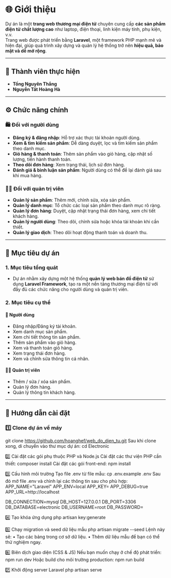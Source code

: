 # 🌐 Giới thiệu

Dự án là một **trang web thương mại điện tử** chuyên cung cấp **các sản phẩm điện tử chất lượng cao** như laptop, điện thoại, linh kiện máy tính, phụ kiện, v.v.  
Trang web được phát triển bằng **Laravel**, một framework PHP mạnh mẽ và hiện đại, giúp quá trình xây dựng và quản lý hệ thống trở nên **hiệu quả, bảo mật và dễ mở rộng**.

---

## 👥 Thành viên thực hiện

- **Tống Nguyên Thắng**  
- **Nguyễn Tất Hoàng Hà**

---

## ⚙️ Chức năng chính

### 🛍️ Đối với người dùng
- **Đăng ký & đăng nhập**: Hỗ trợ xác thực tài khoản người dùng.  
- **Xem & tìm kiếm sản phẩm**: Dễ dàng duyệt, lọc và tìm kiếm sản phẩm theo danh mục.  
- **Giỏ hàng & thanh toán**: Thêm sản phẩm vào giỏ hàng, cập nhật số lượng, tiến hành thanh toán.  
- **Theo dõi đơn hàng**: Xem trạng thái, lịch sử đơn hàng.  
- **Đánh giá & bình luận sản phẩm**: Người dùng có thể để lại đánh giá sau khi mua hàng.

### 🧑‍💼 Đối với quản trị viên
- **Quản lý sản phẩm**: Thêm mới, chỉnh sửa, xóa sản phẩm.  
- **Quản lý danh mục**: Tổ chức các loại sản phẩm theo danh mục rõ ràng.  
- **Quản lý đơn hàng**: Duyệt, cập nhật trạng thái đơn hàng, xem chi tiết khách hàng.  
- **Quản lý người dùng**: Theo dõi, chỉnh sửa hoặc khóa tài khoản khi cần thiết.  
- **Quản lý giao dịch**: Theo dõi hoạt động thanh toán và doanh thu.

---

## 🎯 Mục tiêu dự án

### 1. Mục tiêu tổng quát
- Dự án nhằm xây dựng một hệ thống **quản lý web bán đồ điện tử** sử dụng **Laravel Framework**, tạo ra một nền tảng thương mại điện tử với đầy đủ các chức năng cho người dùng và quản trị viên.

### 2. Mục tiêu cụ thể

#### 👤 Người dùng
- Đăng nhập/Đăng ký tài khoản.  
- Xem danh mục sản phẩm.  
- Xem chi tiết thông tin sản phẩm.  
- Thêm sản phẩm vào giỏ hàng.  
- Xem và thanh toán giỏ hàng.  
- Xem trạng thái đơn hàng.  
- Xem và chỉnh sửa thông tin cá nhân.

#### 🧑‍💼 Quản trị viên
- Thêm / sửa / xóa sản phẩm.  
- Quản lý đơn hàng.  
- Quản lý thông tin khách hàng.

---

## 🧩 Hướng dẫn cài đặt

### 1️⃣ Clone dự án về máy
git clone https://github.com/hoanghef/web_do_dien_tu.git
Sau khi clone xong, di chuyển vào thư mục dự án:
cd Electronic
 
2️⃣ Cài đặt các gói phụ thuộc PHP và Node.js
Cài đặt các thư viện PHP cần thiết:
composer install
Cài đặt các gói front-end:
npm install
 
3️⃣ Cấu hình môi trường
Tạo file .env từ file mẫu:
cp .env.example .env
Sau đó mở file .env và chỉnh lại các thông tin sau cho phù hợp:
APP_NAME="Laravel"
APP_ENV=local
APP_KEY=
APP_DEBUG=true
APP_URL=http://localhost

DB_CONNECTION=mysql
DB_HOST=127.0.0.1
DB_PORT=3306
DB_DATABASE=electronic
DB_USERNAME=root
DB_PASSWORD=
 
4️⃣ Tạo khóa ứng dụng
php artisan key:generate
 
5️⃣ Chạy migration và seed dữ liệu mẫu
php artisan migrate --seed
Lệnh này sẽ:
•	Tạo các bảng trong cơ sở dữ liệu.
•	Thêm dữ liệu mẫu để bạn có thể thử nghiệm ngay.
 
6️⃣ Biên dịch giao diện (CSS & JS)
Nếu bạn muốn chạy ở chế độ phát triển:
npm run dev
Hoặc build cho môi trường production:
npm run build
 
7️⃣ Khởi động server Laravel
php artisan serve
